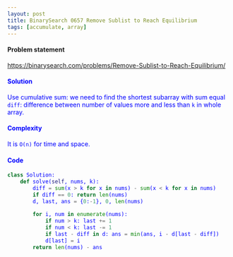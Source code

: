 ```yaml
---
layout: post
title: BinarySearch 0657 Remove Sublist to Reach Equilibrium
tags: [accumulate, array]
---
```


#### Problem statement

<a href="https://binarysearch.com/problems/Remove-Sublist-to-Reach-Equilibrium/"> <font color = blue>https://binarysearch.com/problems/Remove-Sublist-to-Reach-Equilibrium/

#### Solution
Use cumulative sum: we need to find the shortest subarray with sum equal `diff`: difference between number of values more and less than `k` in whole array.

#### Complexity
It is `O(n)` for time and space.

#### Code
```python
class Solution:
    def solve(self, nums, k):
        diff = sum(x > k for x in nums) - sum(x < k for x in nums)
        if diff == 0: return len(nums)
        d, last, ans = {0:-1}, 0, len(nums)
        
        for i, num in enumerate(nums):
            if num > k: last += 1
            if num < k: last -= 1
            if last - diff in d: ans = min(ans, i - d[last - diff])
            d[last] = i
        return len(nums) - ans
```
